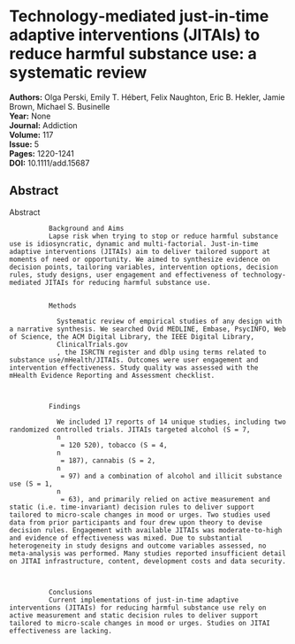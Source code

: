 # Technology‐mediated just‐in‐time adaptive interventions (JITAIs) to reduce harmful substance use: a systematic review

**Authors:** Olga Perski, Emily T. Hébert, Felix Naughton, Eric B. Hekler, Jamie Brown, Michael S. Businelle  
**Year:** None  
**Journal:** Addiction  
**Volume:** 117  
**Issue:** 5  
**Pages:** 1220-1241  
**DOI:** 10.1111/add.15687  

## Abstract
Abstract
            
              Background and Aims
              Lapse risk when trying to stop or reduce harmful substance use is idiosyncratic, dynamic and multi‐factorial. Just‐in‐time adaptive interventions (JITAIs) aim to deliver tailored support at moments of need or opportunity. We aimed to synthesize evidence on decision points, tailoring variables, intervention options, decision rules, study designs, user engagement and effectiveness of technology‐mediated JITAIs for reducing harmful substance use.
            
            
              Methods
              
                Systematic review of empirical studies of any design with a narrative synthesis. We searched Ovid MEDLINE, Embase, PsycINFO, Web of Science, the ACM Digital Library, the IEEE Digital Library,
                ClinicalTrials.gov
                , the ISRCTN register and dblp using terms related to substance use/mHealth/JITAIs. Outcomes were user engagement and intervention effectiveness. Study quality was assessed with the mHealth Evidence Reporting and Assessment checklist.
              
            
            
              Findings
              
                We included 17 reports of 14 unique studies, including two randomized controlled trials. JITAIs targeted alcohol (S = 7,
                n
                 = 120 520), tobacco (S = 4,
                n
                 = 187), cannabis (S = 2,
                n
                 = 97) and a combination of alcohol and illicit substance use (S = 1,
                n
                 = 63), and primarily relied on active measurement and static (i.e. time‐invariant) decision rules to deliver support tailored to micro‐scale changes in mood or urges. Two studies used data from prior participants and four drew upon theory to devise decision rules. Engagement with available JITAIs was moderate‐to‐high and evidence of effectiveness was mixed. Due to substantial heterogeneity in study designs and outcome variables assessed, no meta‐analysis was performed. Many studies reported insufficient detail on JITAI infrastructure, content, development costs and data security.
              
            
            
              Conclusions
              Current implementations of just‐in‐time adaptive interventions (JITAIs) for reducing harmful substance use rely on active measurement and static decision rules to deliver support tailored to micro‐scale changes in mood or urges. Studies on JITAI effectiveness are lacking.

